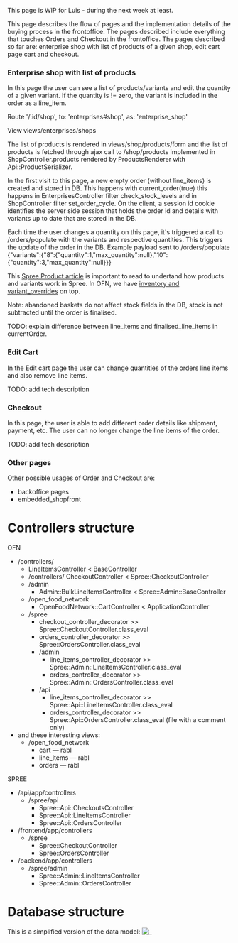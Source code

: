 This page is WIP for Luis - during the next week at least.

This page describes the flow of pages and the implementation details of the buying process in the frontoffice. The pages described include everything that touches Orders and Checkout in the frontoffice.
The pages described so far are: enterprise shop with list of products of a given shop, edit cart page cart and checkout.

### Enterprise shop with list of products
In this page the user can see a list of products/variants and edit the quantity of a given variant. If the quantity is != zero, the variant is included in the order as a line_item.

Route '/:id/shop', to: 'enterprises#shop', as: 'enterprise_shop'

View views/enterprises/shops

The list of products is rendered in views/shop/products/form and the list of products is fetched through ajax call to /shop/products implemented in ShopController.products rendered by ProductsRenderer with Api::ProductSerializer.

In the first visit to this page, a new empty order (without line_items) is created and stored in DB. This happens with current_order(true) this happens in EnterprisesController filter check_stock_levels and in ShopController filter set_order_cycle.
On the client, a session id cookie identifies the server side session that holds the order id and details with variants up to date that are stored in the DB.

Each time the user changes a quantity on this page, it's triggered a call to /orders/populate with the variants and respective quantities. This triggers the update of the order in the DB.
Example payload sent to /orders/populate {"variants":{"8":{"quantity":1,"max_quantity":null},"10":{"quantity":3,"max_quantity":null}}}

This [Spree Product article](https://guides.spreecommerce.org/developer/products.html) is important to read to undertand how products and variants work in Spree. In OFN, we have [inventory and variant_overrides](https://community.openfoodnetwork.org/t/variant-overrides-hub-can-override-stock-level-and-price-on-a-variant/31) on top.

Note: abandoned baskets do not affect stock fields in the DB, stock is not subtracted until the order is finalised.

TODO: explain difference between line_items and finalised_line_items in currentOrder.

### Edit Cart
In the Edit cart page the user can change quantities of the orders line items and also remove line items.

TODO: add tech description

### Checkout
In this page, the user is able to add different order details like shipment, payment, etc. The user can no longer change the line items of the order.

TODO: add tech description

### Other pages
Other possible usages of Order and Checkout are:
- backoffice pages
- embedded_shopfront

# Controllers structure
OFN
- /controllers/
    - LineItemsController < BaseController
    - /controllers/ CheckoutController < Spree::CheckoutController
    - /admin
        - Admin::BulkLineItemsController < Spree::Admin::BaseController
    - /open_food_network
        - OpenFoodNetwork::CartController < ApplicationController
    - /spree
        - checkout_controller_decorator >> Spree::CheckoutController.class_eval
        - orders_controller_decorator >> Spree::OrdersController.class_eval
        - /admin
            - line_items_controller_decorator >> Spree::Admin::LineItemsController.class_eval
            - orders_controller_decorator >> Spree::Admin::OrdersController.class_eval
        - /api
            - line_items_controller_decorator >> Spree::Api::LineItemsController.class_eval
            - orders_controller_decorator >> Spree::Api::OrdersController.class_eval (file with a comment only)
- and these interesting views:
    - /open_food_network
        - cart — rabl
        - line_items — rabl
        - orders — rabl

SPREE
- /api/app/controllers
    - /spree/api
        - Spree::Api::CheckoutsController
        - Spree::Api::LineItemsController
        - Spree::Api::OrdersController
- /frontend/app/controllers
    - /spree
        - Spree::CheckoutController
        - Spree::OrdersController
- /backend/app/controllers
    - /spree/admin
        - Spree::Admin::LineItemsController
        - Spree::Admin::OrdersController

# Database structure

This is a simplified version of the data model:
![_](https://github.com/openfoodfoundation/openfoodnetwork/wiki/tech_docs/checkout_order_data_model.jpg)
